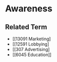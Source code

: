 # Awareness  

## Related Term

- [[13091 Marketing]
- [[12591 Lobbying]
- [[307 Advertising]
- [[6045 Education]]  

